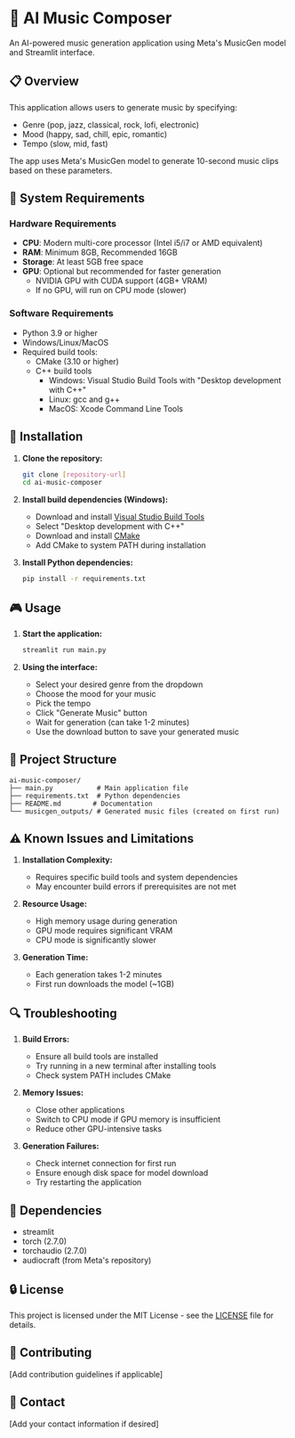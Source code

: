 # 🎵 AI Music Composer

An AI-powered music generation application using Meta's MusicGen model and Streamlit interface.

## 📋 Overview

This application allows users to generate music by specifying:
- Genre (pop, jazz, classical, rock, lofi, electronic)
- Mood (happy, sad, chill, epic, romantic)
- Tempo (slow, mid, fast)

The app uses Meta's MusicGen model to generate 10-second music clips based on these parameters.

## 🔧 System Requirements

### Hardware Requirements
- **CPU**: Modern multi-core processor (Intel i5/i7 or AMD equivalent)
- **RAM**: Minimum 8GB, Recommended 16GB
- **Storage**: At least 5GB free space
- **GPU**: Optional but recommended for faster generation
  - NVIDIA GPU with CUDA support (4GB+ VRAM)
  - If no GPU, will run on CPU mode (slower)

### Software Requirements
- Python 3.9 or higher
- Windows/Linux/MacOS
- Required build tools:
  - CMake (3.10 or higher)
  - C++ build tools
    - Windows: Visual Studio Build Tools with "Desktop development with C++"
    - Linux: gcc and g++
    - MacOS: Xcode Command Line Tools

## 🚀 Installation

1. **Clone the repository:**
   ```bash
   git clone [repository-url]
   cd ai-music-composer
   ```

2. **Install build dependencies (Windows):**
   - Download and install [Visual Studio Build Tools](https://visualstudio.microsoft.com/visual-cpp-build-tools/)
   - Select "Desktop development with C++"
   - Download and install [CMake](https://cmake.org/download/)
   - Add CMake to system PATH during installation

3. **Install Python dependencies:**
   ```bash
   pip install -r requirements.txt
   ```

## 🎮 Usage

1. **Start the application:**
   ```bash
   streamlit run main.py
   ```

2. **Using the interface:**
   - Select your desired genre from the dropdown
   - Choose the mood for your music
   - Pick the tempo
   - Click "Generate Music" button
   - Wait for generation (can take 1-2 minutes)
   - Use the download button to save your generated music

## 📁 Project Structure

```
ai-music-composer/
├── main.py           # Main application file
├── requirements.txt  # Python dependencies
├── README.md        # Documentation
└── musicgen_outputs/ # Generated music files (created on first run)
```

## ⚠️ Known Issues and Limitations

1. **Installation Complexity:**
   - Requires specific build tools and system dependencies
   - May encounter build errors if prerequisites are not met

2. **Resource Usage:**
   - High memory usage during generation
   - GPU mode requires significant VRAM
   - CPU mode is significantly slower

3. **Generation Time:**
   - Each generation takes 1-2 minutes
   - First run downloads the model (~1GB)

## 🔍 Troubleshooting

1. **Build Errors:**
   - Ensure all build tools are installed
   - Try running in a new terminal after installing tools
   - Check system PATH includes CMake

2. **Memory Issues:**
   - Close other applications
   - Switch to CPU mode if GPU memory is insufficient
   - Reduce other GPU-intensive tasks

3. **Generation Failures:**
   - Check internet connection for first run
   - Ensure enough disk space for model download
   - Try restarting the application

## 📝 Dependencies

- streamlit
- torch (2.7.0)
- torchaudio (2.7.0)
- audiocraft (from Meta's repository)

## 🔒 License

This project is licensed under the MIT License - see the [LICENSE](LICENSE) file for details.

## 🤝 Contributing

[Add contribution guidelines if applicable]

## 📧 Contact

[Add your contact information if desired]
